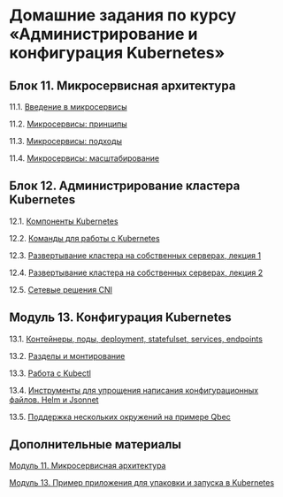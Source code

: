 # Домашние задания по курсу «Администрирование и конфигурация Kubernetes»

## Блок 11. Микросервисная архитектура

11.1. [Введение в микросервисы](./11-microservices-01-intro.md)

11.2. [Микросервисы: принципы](./11-microservices-02-principles.md)

11.3. [Микросервисы: подходы](./11-microservices-03-approaches.md)

11.4. [Микросервисы: масштабирование](./11-microservices-04-scaling.md)


## Блок 12. Администрирование кластера Kubernetes

12.1. [Компоненты Kubernetes](./12-kubernetes-01-intro.md)

12.2. [Команды для работы с Kubernetes](./12-kubernetes-02-commands.md)

12.3. [Развертывание кластера на собственных серверах, лекция 1](./12-kubernetes-03-install-part-1.md)

12.4. [Развертывание кластера на собственных серверах, лекция 2](./12-kubernetes-04-install-part-2.md)

12.5. [Сетевые решения CNI](./12-kubernetes-05-cni.md)


## Модуль 13. Конфигурация Kubernetes	

13.1. [Контейнеры, поды, deployment, statefulset, services, endpoints](./13-kubernetes-config-01-objects.md)

13.2. [Разделы и монтирование](./13-kubernetes-config-02-mounts.md)

13.3. [Работа c Kubectl](./13-kubernetes-config-03-kubectl.md)

13.4. [Инструменты для упрощения написания конфигурационных файлов. Helm и Jsonnet](./13-kubernetes-config-04-helm.md)

13.5. [Поддержка нескольких окружений на примере Qbec](./13-kubernetes-config-05-qbec.md)


## Дополнительные материалы

[Модуль 11. Микросервисная архитектура](./11-microservices-02-principles/readme.md)

[Модуль 13. Пример приложения для упаковки и запуска в Kubernetes](./13-kubernetes-config/README.md)

